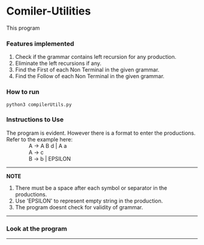 # Comiler-Utilities
This program  

### Features implemented
1. Check if the grammar contains left recursion for any production.                  
2. Eliminate the left recursions if any.                                             
3. Find the First of each Non Terminal in the given grammar.                         
4. Find the Follow of each Non Terminal in the given grammar.

### How to run
``python3 compilerUtils.py``

### Instructions to Use
The program is evident. However there is a format to enter the productions. Refer to the example here:          
&nbsp;&nbsp;&nbsp;&nbsp;&nbsp;&nbsp;&nbsp;&nbsp;&nbsp;&nbsp;&nbsp;&nbsp;&nbsp;&nbsp;&nbsp;A -> A B d | A a <br /> &nbsp;&nbsp;&nbsp;&nbsp;&nbsp;&nbsp;&nbsp;&nbsp;&nbsp;&nbsp;&nbsp;&nbsp;&nbsp;&nbsp;&nbsp;A -> c <br/> &nbsp;&nbsp;&nbsp;&nbsp;&nbsp;&nbsp;&nbsp;&nbsp;&nbsp;&nbsp;&nbsp;&nbsp;&nbsp;&nbsp;&nbsp;B -> b | EPSILON <br/>  

---
**NOTE**
1. There must be a space after each symbol or separator in the productions.
2. Use 'EPSILON' to represent empty string in the production.
3. The program doesnt check for validity of grammar.      
---

### Look at the program



--------------------------------------------------------------------------------------------------------

